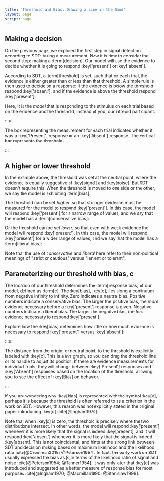 ```yaml
---
title: 'Threshold and Bias: Drawing a Line in the Sand'
layout: page
script: page
---
```


## Making a decision

On the previous page, we explored the first step in signal detection according to SDT: taking a
measurement. Now it is time to consider the second step: making a :term[decision]. Our model will
use the evidence to decide whether it is going to respond :key['present'] or :key['absent'].

According to SDT, a :term[threshold] is set, such that on each trial, the evidence is either greater
than or less than that threshold. A simple rule is then used to decide on a response: if the
evidence is below the threshold respond :key['absent'], and if the evidence is
above the threshold respond :key['present'].

Here, it is the *model* that is responding to the stimulus on each trial based on the evidence and
the threshold, instead of you, our intrepid participant.

<sdt-example-model>
  <detectable-control run pause reset trials="10" duration="500"></detectable-control>
  <rdk-task count="100" coherence=".5" trials="10" duration="500" wait="500" iti="500"></rdk-task>
  <sdt-model histogram threshold color="response" d="2.5" c="0"></sdt-model>
  <detectable-response feedback="none"></detectable-response>
</sdt-example-model>

:::ui

The box representing the measurement for each trial indicates whether it was a :key['Present']
response or an :key['Absent'] response. The vertical bar represents the threshold.

:::

## A higher or lower threshold

In the example above, the threshold was set at the neutral point, where the evidence is equally
suggestive of :key[signal] and :key[noise]. But SDT doesn't require this. When the threshold is
moved to one side or the other, we say the model is exhibiting :term[bias].

The threshold can be set *higher*, so that stronger evidence must be measured for the model to
respond :key['present']. In this case, the model will respond :key['present'] for a narrow range of
values, and we say that the model has a :term[conservative bias]:

<sdt-example-model>
  <detectable-control run pause reset trials="10" duration="500"></detectable-control>
  <rdk-task count="100" coherence=".5" trials="10" duration="500" wait="500" iti="500"></rdk-task>
  <sdt-model histogram threshold color="response" d="2.5" c="2"></sdt-model>
  <detectable-response feedback="none"></detectable-response>
</sdt-example-model>

Or the threshold can be set *lower*, so that even with weak evidence the model will respond
:key['present']. In this case, the model will respond :key['present'] for a wider range of values,
and we say that the model has a :term[liberal bias]:

<sdt-example-model>
  <detectable-control run pause reset trials="10" duration="500"></detectable-control>
  <rdk-task count="100" coherence=".5" trials="10" duration="500" wait="500" iti="500"></rdk-task>
  <sdt-model histogram threshold color="response" d="2.5" c="-2"></sdt-model>
  <detectable-response feedback="none"></detectable-response>
</sdt-example-model>

Note that the use of *conservative* and *liberal* here refer to their non-political meanings of
"strict or cautious" versus "lenient or tolerant". 

## Parameterizing our threshold with bias, <span class="math-var">c</span>

The location of our threshold determines the :term[response bias] of our model, defined as
:term[<span class="math-var">c</span>]. The :key[bias], :key[<span class="math-var">c</span>], lies
along a continuum from negative infinity to infinity. Zero indicates a neutral bias. Positive
numbers indicate a conservative bias. The larger the positive bias, the *more* evidence necessary
before a :key['present'] response is given. Negative numbers indicate a liberal bias. The larger the
negative bias, the *less* evidence necessary to respond :key['present'].

Explore how the :key[bias] determines how little or how much evidence is necessary to respond
:key['present'] versus :key['absent']:

<sdt-example-model>
  <detectable-control run pause reset trials="10" duration="500"></detectable-control>
  <rdk-task count="100" coherence=".5" trials="10" duration="500" wait="500" iti="500"></rdk-task>
  <sdt-model interactive threshold bias histogram color="response" d="2.5" c="1"></sdt-model>
  <detectable-response feedback="none"></detectable-response>
</sdt-example-model>

:::ui

The distance from the origin, or neutral point, to the threshold is explicitly labeled with
:key[<span class="math-var">c</span>]. This is a *live* graph, so you can drag the threshold line or
its handle to adjust its position. If there are evidence measurements for individual trials, they
will change between :key['Present'] responses and :key['Absent'] responses based on the location of
the threshold, allowing you to see the effect of :key[Bias] on behavior.

:::

If you are wondering why :key[bias] is represented with the symbol :key[<span
class="math-var">c</span>], perhaps it is because the threshold is often referred to as a <span
class="math-var">c</span>riterion in the work on SDT. However, this reason was not explicitly stated
in the original paper introducing :key[<span class="math-var">c</span>] :cite[@Ingham1970].

Note that when :key[<span class="math-var">c</span>] is zero, the threshold is precisely where the
two distributions intersect. In other words, the model will respond :key['present'] whenever it is
more likely that the signal is indeed :key[present], and it will respond :key['absent'] whenever it
is more likely that the signal is indeed :key[absent]. This is not coincidental, and hints at the
strong link between SDT and decision making based on maximum likelihood and the likelihood ratio
:cite[@Creelman2015; @Peterson1954]. In fact, the early work on SDT usually expressed the bias as
<span class="math-var">β</span>, in terms of the likelihood ratio of signal and noise
:cite[@Peterson1954; @Tanner1954]. It was only later that :key[<span class="math-var">c</span>] was
introduced and suggested as a better measure of response bias for most purposes :cite[@Ingham1970;
@Macmillan1990; @Stanislaw1999].
